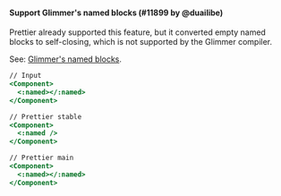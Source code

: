 #### Support Glimmer's named blocks (#11899 by @duailibe)

Prettier already supported this feature, but it converted empty named blocks to self-closing, which is not supported by the Glimmer compiler.

See: [Glimmer's named blocks](https://emberjs.github.io/rfcs/0460-yieldable-named-blocks.html).

<!-- prettier-ignore -->
```hbs
// Input
<Component>
  <:named></:named>
</Component>

// Prettier stable
<Component>
  <:named />
</Component>

// Prettier main
<Component>
  <:named></:named>
</Component>
```
